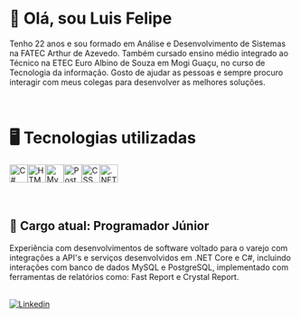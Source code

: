 <!DOCTYPE html>
<html>
<head>
  <link rel="stylesheet" href="https://cdn.jsdelivr.net/gh/devicons/devicon@v2.15.1/devicon.min.css">
</head>  
<body>
<h1>👋 Olá, sou Luis Felipe</h1>
<p>  Tenho 22 anos e sou formado em Análise e Desenvolvimento de Sistemas na FATEC Arthur de Azevedo. Também cursado ensino médio integrado ao Técnico na ETEC Euro Albino de Souza em Mogi Guaçu, no curso de Tecnologia da informação. Gosto de ajudar as pessoas e sempre procuro interagir com meus colegas para desenvolver as melhores soluções.</p>
<br>
<h1> 🖥️ Tecnologias utilizadas</h1>
<div style="display: flex;height:50px;width:50px;">
    <img src="https://cdn.jsdelivr.net/gh/devicons/devicon/icons/csharp/csharp-original.svg" width="32" height="32" alt="C#"/>  
    <img src="https://cdn.jsdelivr.net/gh/devicons/devicon/icons/html5/html5-original.svg" width="32" height="32" alt="HTML"/>
    <img src="https://cdn.jsdelivr.net/gh/devicons/devicon/icons/mysql/mysql-original-wordmark.svg" width="32" height="32" alt="MySQL"/>
    <img src="https://cdn.jsdelivr.net/gh/devicons/devicon/icons/postgresql/postgresql-original-wordmark.svg" width="32" height="32" alt="PostgreSQL"/>
    <img src="https://cdn.jsdelivr.net/gh/devicons/devicon/icons/css3/css3-original-wordmark.svg" width="32" height="32" alt="CSS"/>
    <img src="https://cdn.jsdelivr.net/gh/devicons/devicon/icons/dotnetcore/dotnetcore-original.svg" width="32" height="32" alt=".NET Core"/>
</div>          
<br>
<h2> 💼 Cargo atual: Programador Júnior</h2>
  <p>  
    Experiência com desenvolvimentos de software voltado para o varejo com integrações a API's e serviços desenvolvidos em .NET Core e C#, incluindo interações com banco de dados MySQL e PostgreSQL, implementado com ferramentas de relatórios como: Fast Report e Crystal Report.
  </p>
  <br>
  <a href="https://www.linkedin.com/in/luis-felipe-mendes/" rel="nofollow" target="_blank">
  <img src="https://camo.githubusercontent.com/c00f87aeebbec37f3ee0857cc4c20b21fefde8a96caf4744383ebfe44a47fe3f/68747470733a2f2f696d672e736869656c64732e696f2f62616467652f2d4c696e6b6564496e2d2532333030373742353f7374796c653d666f722d7468652d6261646765266c6f676f3d6c696e6b6564696e266c6f676f436f6c6f723d7768697465" alt="Linkedin" data-canonical-src="https://img.shields.io/badge/-LinkedIn-%230077B5?style=for-the-badge&amp;logo=linkedin&amp;logoColor=white" style="max-width: 100%;"></a>
</a>
</body>
</html>
